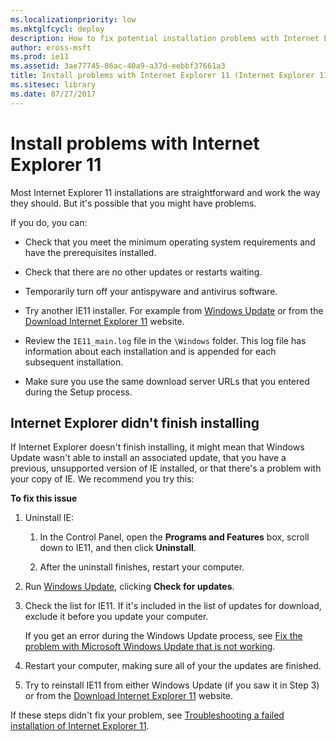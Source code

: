 ```yaml
---
ms.localizationpriority: low
ms.mktglfcycl: deploy
description: How to fix potential installation problems with Internet Explorer 11
author: eross-msft
ms.prod: ie11
ms.assetid: 3ae77745-86ac-40a9-a37d-eebbf37661a3
title: Install problems with Internet Explorer 11 (Internet Explorer 11 for IT Pros)
ms.sitesec: library
ms.date: 07/27/2017
---
```



# Install problems with Internet Explorer 11
Most Internet Explorer 11 installations are straightforward and work the way they should. But it's possible that you might have problems.

If you do, you can:

-   Check that you meet the minimum operating system requirements and have the prerequisites installed.

-   Check that there are no other updates or restarts waiting.

-   Temporarily turn off your antispyware and antivirus software.

-   Try another IE11 installer. For example from [Windows Update](https://go.microsoft.com/fwlink/p/?LinkId=302315) or from the [Download Internet Explorer 11](https://go.microsoft.com/fwlink/p/?linkid=327753) website.

-   Review the `IE11_main.log` file in the `\Windows` folder. This log file has information about each installation and is appended for each subsequent installation.

-   Make sure you use the same download server URLs that you entered during the Setup process.

## Internet Explorer didn't finish installing
If Internet Explorer doesn't finish installing, it might mean that Windows Update wasn't able to install an associated update, that you have a previous, unsupported version of IE installed, or that there's a problem with your copy of IE. We recommend you try this:

 **To fix this issue**

1.  Uninstall IE:

    1.  In the Control Panel, open the **Programs and Features** box, scroll down to IE11, and then click **Uninstall**.

    2.  After the uninstall finishes, restart your computer.

2.  Run [Windows Update](https://go.microsoft.com/fwlink/p/?LinkId=302315), clicking **Check for updates**.

3.  Check the list for IE11. If it's included in the list of updates for download, exclude it before you update your computer.<p>
If you get an error during the Windows Update process, see [Fix the problem with Microsoft Windows Update that is not working](https://go.microsoft.com/fwlink/p/?LinkId=302316).

4.  Restart your computer, making sure all of your the updates are finished.

5.  Try to reinstall IE11 from either Windows Update (if you saw it in Step 3) or from the [Download Internet Explorer 11](https://go.microsoft.com/fwlink/p/?linkid=327753) website.

If these steps didn't fix your problem, see [Troubleshooting a failed installation of Internet Explorer 11](https://go.microsoft.com/fwlink/p/?LinkId=304130).

 

 



